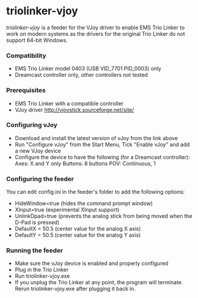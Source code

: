 # triolinker-vjoy

*triolinker-vjoy* is a feeder for the VJoy driver to enable EMS Trio Linker to work on modern systems as the drivers for the original Trio Linker do not support 64-bit Windows.

### Compatibility
- EMS Trio Linker model 0403 (USB VID_7701 PID_0003) only
- Dreamcast controller only, other controllers not tested

### Prerequisites
- EMS Trio Linker with a compatible controller
- VJoy driver http://vjoystick.sourceforge.net/site/

### Configuring vJoy
- Download and install the latest version of vJoy from the link above
- Run "Configure vJoy" from the Start Menu, Tick "Enable vJoy" and add a new VJoy device
- Configure the device to have the following (for a Dreamcast controller):
Axes: X and Y only
Buttons: 8 buttons
POV: Continuous, 1

### Configuring the feeder
You can edit config.ini in the feeder's folder to add the following options:
- HideWindow=true (hides the command prompt window)
- XInput=true (experimental XInput support)
- UnlinkDpad=true (prevents the analog stick from being moved when the D-Pad is pressed)
- DefaultX = 50.5 (center value for the analog X axis)
- DefaultY = 50.5 (center value for the analog Y axis)

### Running the feeder
- Make sure the vJoy device is enabled and properly configured
- Plug in the Trio Linker
- Run triolinker-vjoy.exe
- If you unplug the Trio Linker at any point, the program will terminate. Rerun triolinker-vjoy.exe after plugging it back in.
